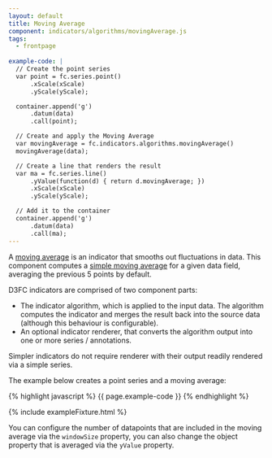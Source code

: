 ```yaml
---
layout: default
title: Moving Average
component: indicators/algorithms/movingAverage.js
tags:
  - frontpage
  
example-code: |
  // Create the point series
  var point = fc.series.point()
      .xScale(xScale)
      .yScale(yScale);

  container.append('g')
      .datum(data)
      .call(point);

  // Create and apply the Moving Average
  var movingAverage = fc.indicators.algorithms.movingAverage()
  movingAverage(data);

  // Create a line that renders the result
  var ma = fc.series.line()
      .yValue(function(d) { return d.movingAverage; })
      .xScale(xScale)
      .yScale(yScale);

  // Add it to the container
  container.append('g')
      .datum(data)
      .call(ma);
---
```


A [moving average](http://en.wikipedia.org/wiki/Moving_average) is an indicator that smooths out fluctuations in data. This component computes a [simple moving average](http://en.wikipedia.org/wiki/Moving_average#Simple_moving_average) for a given data field, averaging the previous 5 points by default.

D3FC indicators are comprised of two component parts:

 + The indicator algorithm, which is applied to the input data. The algorithm computes the indicator and merges the result back into the source data (although this behaviour is configurable).
 + An optional indicator renderer, that converts the algorithm output into one or more series / annotations.

Simpler indicators do not require renderer with their output readily rendered via a simple series.

The example below creates a point series and a moving average:

{% highlight javascript %}
{{ page.example-code }}
{% endhighlight %}

{% include exampleFixture.html %}

You can configure the number of datapoints that are included in the moving average via the `windowSize` property, you can also change the object property that is averaged via the `yValue` property.


